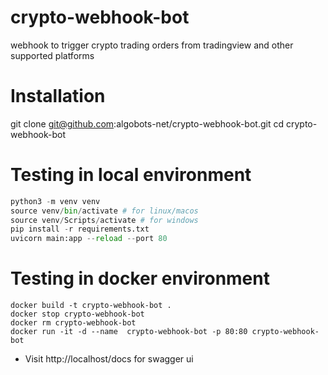 # crypto-webhook-bot

webhook to trigger crypto trading orders from tradingview and other supported platforms

# Installation

git clone git@github.com:algobots-net/crypto-webhook-bot.git
cd crypto-webhook-bot

# Testing in local environment

```python
python3 -m venv venv
source venv/bin/activate # for linux/macos
source venv/Scripts/activate # for windows
pip install -r requirements.txt
uvicorn main:app --reload --port 80
```

# Testing in docker environment

```docker
docker build -t crypto-webhook-bot .
docker stop crypto-webhook-bot
docker rm crypto-webhook-bot
docker run -it -d --name  crypto-webhook-bot -p 80:80 crypto-webhook-bot
```

- Visit http://localhost/docs for swagger ui
